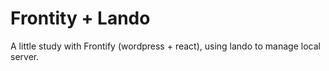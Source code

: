 # Frontity + Lando

A little study with Frontify (wordpress + react), using lando to manage local server.
